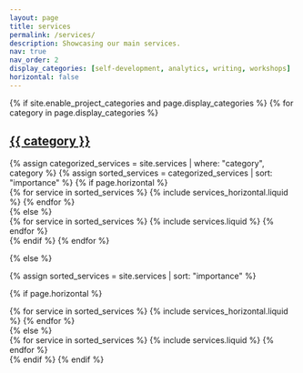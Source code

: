 ```yaml
---
layout: page
title: services
permalink: /services/
description: Showcasing our main services.
nav: true
nav_order: 2
display_categories: [self-development, analytics, writing, workshops]
horizontal: false
---
```


<!-- pages/services.md -->
<div class="services">
{% if site.enable_project_categories and page.display_categories %}
  <!-- Display categorized services -->
  {% for category in page.display_categories %}
  <a id="{{ category }}" href=".#{{ category }}">
    <h2 class="category">{{ category }}</h2>
  </a>
  {% assign categorized_services = site.services | where: "category", category %}
  {% assign sorted_services = categorized_services | sort: "importance" %}
  <!-- Generate cards for each service -->
  {% if page.horizontal %}
  <div class="container">
    <div class="row row-cols-1 row-cols-md-2">
    {% for service in sorted_services %}
      {% include services_horizontal.liquid %}
    {% endfor %}
    </div>
  </div>
  {% else %}
  <div class="row row-cols-1 row-cols-md-3">
    {% for service in sorted_services %}
      {% include services.liquid %}
    {% endfor %}
  </div>
  {% endif %}
  {% endfor %}

{% else %}

<!-- Display services without categories -->

{% assign sorted_services = site.services | sort: "importance" %}

  <!-- Generate cards for each service -->

{% if page.horizontal %}

  <div class="container">
    <div class="row row-cols-1 row-cols-md-2">
    {% for service in sorted_services %}
      {% include services_horizontal.liquid %}
    {% endfor %}
    </div>
  </div>
  {% else %}
  <div class="row row-cols-1 row-cols-md-3">
    {% for service in sorted_services %}
      {% include services.liquid %}
    {% endfor %}
  </div>
  {% endif %}
{% endif %}
</div>

